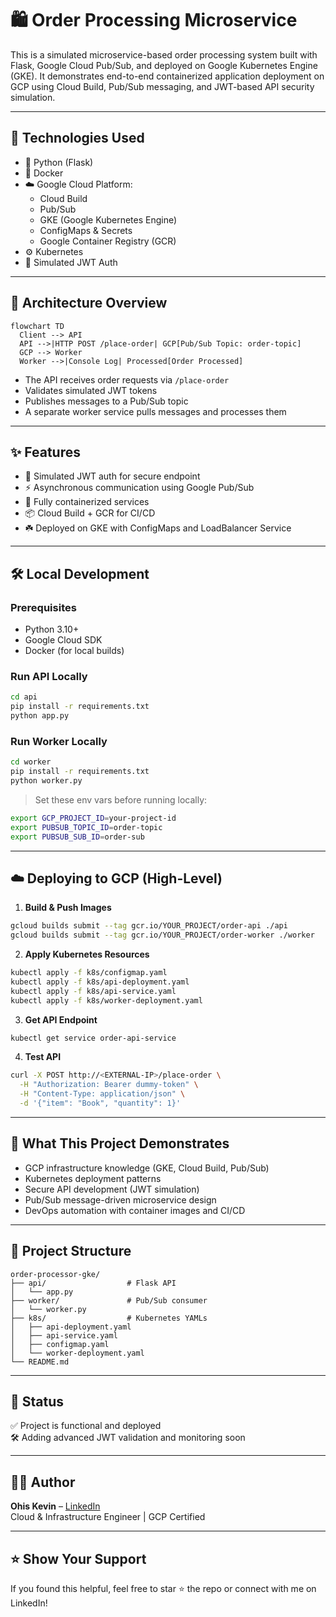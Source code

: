 # 🛍️ Order Processing Microservice

This is a simulated microservice-based order processing system built with Flask, Google Cloud Pub/Sub, and deployed on Google Kubernetes Engine (GKE). It demonstrates end-to-end containerized application deployment on GCP using Cloud Build, Pub/Sub messaging, and JWT-based API security simulation.

---

## 🔧 Technologies Used

- 🐍 Python (Flask)
- 🐳 Docker
- ☁️ Google Cloud Platform:
  - Cloud Build
  - Pub/Sub
  - GKE (Google Kubernetes Engine)
  - ConfigMaps & Secrets
  - Google Container Registry (GCR)
- ⚙️ Kubernetes
- 🔐 Simulated JWT Auth

---

## 🧹 Architecture Overview

```mermaid
flowchart TD
  Client --> API
  API -->|HTTP POST /place-order| GCP[Pub/Sub Topic: order-topic]
  GCP --> Worker
  Worker -->|Console Log| Processed[Order Processed]
```

- The API receives order requests via `/place-order`
- Validates simulated JWT tokens
- Publishes messages to a Pub/Sub topic
- A separate worker service pulls messages and processes them

---

## ✨ Features

- 🧪 Simulated JWT auth for secure endpoint
- ⚡ Asynchronous communication using Google Pub/Sub
- 🐳 Fully containerized services
- 📦 Cloud Build + GCR for CI/CD
- ☘️ Deployed on GKE with ConfigMaps and LoadBalancer Service

---

## 🛠️ Local Development

### Prerequisites

- Python 3.10+
- Google Cloud SDK
- Docker (for local builds)

### Run API Locally

```bash
cd api
pip install -r requirements.txt
python app.py
```

### Run Worker Locally

```bash
cd worker
pip install -r requirements.txt
python worker.py
```

> Set these env vars before running locally:

```bash
export GCP_PROJECT_ID=your-project-id
export PUBSUB_TOPIC_ID=order-topic
export PUBSUB_SUB_ID=order-sub
```

---

## ☁️ Deploying to GCP (High-Level)

1. **Build & Push Images**

```bash
gcloud builds submit --tag gcr.io/YOUR_PROJECT/order-api ./api
gcloud builds submit --tag gcr.io/YOUR_PROJECT/order-worker ./worker
```

2. **Apply Kubernetes Resources**

```bash
kubectl apply -f k8s/configmap.yaml
kubectl apply -f k8s/api-deployment.yaml
kubectl apply -f k8s/api-service.yaml
kubectl apply -f k8s/worker-deployment.yaml
```

3. **Get API Endpoint**

```bash
kubectl get service order-api-service
```

4. **Test API**

```bash
curl -X POST http://<EXTERNAL-IP>/place-order \
  -H "Authorization: Bearer dummy-token" \
  -H "Content-Type: application/json" \
  -d '{"item": "Book", "quantity": 1}'
```

---

## 🧠 What This Project Demonstrates

- GCP infrastructure knowledge (GKE, Cloud Build, Pub/Sub)
- Kubernetes deployment patterns
- Secure API development (JWT simulation)
- Pub/Sub message-driven microservice design
- DevOps automation with container images and CI/CD

---

## 📂 Project Structure

```
order-processor-gke/
├── api/                  # Flask API
│   └── app.py
├── worker/               # Pub/Sub consumer
│   └── worker.py
├── k8s/                  # Kubernetes YAMLs
│   ├── api-deployment.yaml
│   ├── api-service.yaml
│   ├── configmap.yaml
│   └── worker-deployment.yaml
└── README.md
```

---

## 📌 Status

✅ Project is functional and deployed\
🛠️ Adding advanced JWT validation and monitoring soon

---

## 🙋‍♂️ Author

**Ohis Kevin** – [LinkedIn](https://linkedin.com/in/your-profile)\
Cloud & Infrastructure Engineer | GCP Certified

---

## ⭐️ Show Your Support

If you found this helpful, feel free to star ⭐ the repo or connect with me on LinkedIn!

